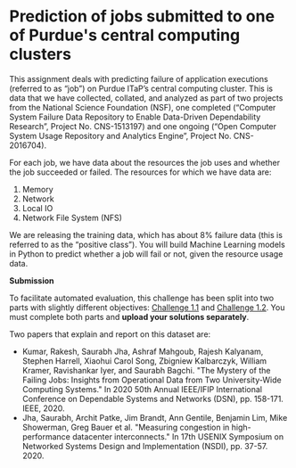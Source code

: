 # Prediction of jobs submitted to one of Purdue's central computing clusters
This assignment deals with predicting failure of application executions (referred to as “job”) on Purdue ITaP’s central computing cluster. This is data that we have collected, collated, and analyzed as part of two projects from the National Science Foundation (NSF), one completed (“Computer System Failure Data Repository to Enable Data-Driven Dependability Research”, Project No. CNS-1513197) and one ongoing (“Open Computer System Usage Repository and Analytics Engine”, Project No. CNS-2016704).

For each job, we have data about the resources the job uses and whether the job succeeded or failed. The resources for which we have data are:
1.	Memory
2.	Network
3.	Local IO
4.	Network File System (NFS)

We are releasing the training data, which has about 8% failure data (this is referred to as the “positive class”). You will build Machine Learning models in Python to predict whether a job will fail or not, given the resource usage data.

**Submission**

To facilitate automated evaluation, this challenge has been split into two parts with slightly different objectives: 
 [Challenge 1.1](https://www.kaggle.com/c/application-failure-prediction-part1/overview) and [Challenge 1.2](https://www.kaggle.com/c/application-failure-prediction-part2/overview). You must complete both parts and **upload your solutions separately**.


Two papers that explain and report on this dataset are:
* Kumar, Rakesh, Saurabh Jha, Ashraf Mahgoub, Rajesh Kalyanam, Stephen Harrell, Xiaohui Carol Song, Zbigniew Kalbarczyk, William Kramer, Ravishankar Iyer, and Saurabh Bagchi. "The Mystery of the Failing Jobs: Insights from Operational Data from Two University-Wide Computing Systems." In 2020 50th Annual IEEE/IFIP International Conference on Dependable Systems and Networks (DSN), pp. 158-171. IEEE, 2020.
* Jha, Saurabh, Archit Patke, Jim Brandt, Ann Gentile, Benjamin Lim, Mike Showerman, Greg Bauer et al. "Measuring congestion in high-performance datacenter interconnects." In 17th USENIX Symposium on Networked Systems Design and Implementation (NSDI), pp. 37-57. 2020.
